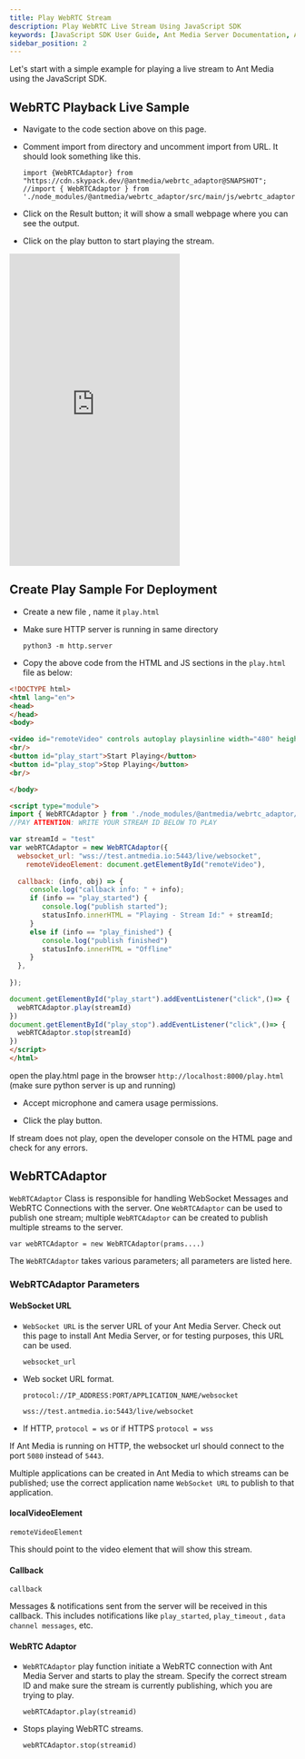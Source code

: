 ```yaml
---
title: Play WebRTC Stream
description: Play WebRTC Live Stream Using JavaScript SDK
keywords: [JavaScript SDK User Guide, Ant Media Server Documentation, Ant Media Server Tutorials]
sidebar_position: 2
---
```


Let's start with a simple example for playing a live stream to Ant Media using the JavaScript SDK.

## WebRTC Playback Live Sample

- Navigate to the code section above on this page.

- Comment import from directory and uncomment import from URL. It should look something like this.

  ```
  import {WebRTCAdaptor} from "https://cdn.skypack.dev/@antmedia/webrtc_adaptor@SNAPSHOT";
  //import { WebRTCAdaptor } from './node_modules/@antmedia/webrtc_adaptor/src/main/js/webrtc_adaptor.js';
  ```

- Click on the Result button; it will show a small webpage where you can see the output.

- Click on the play button to start playing the stream.

<iframe height="550" style={{ width: '100%' }} scrolling="no" title="Quick WebRTC Play - Ant Media Server" src="https://codepen.io/USAMAWIZARD/embed/myboqYB?default-tab=js&editable=true" frameborder="no" loading="lazy" allowtransparency="true" allowfullscreen="true">
  See the Pen <a href="https://codepen.io/USAMAWIZARD/pen/myboqYB">
  Quick WebRTC Play - Ant Media Server</a> by USAMA (<a href="https://codepen.io/USAMAWIZARD">@USAMAWIZARD</a>)
  on <a href="https://codepen.io">CodePen</a>.
</iframe>

## Create Play Sample For Deployment

- Create a new file , name it `play.html`

- Make sure HTTP server is running in same directory

  ```
  python3 -m http.server
  ```

- Copy the above code from the HTML and JS sections in the `play.html` file as below:

```html
<!DOCTYPE html>
<html lang="en">
<head>
</head>
<body>

<video id="remoteVideo" controls autoplay playsinline width="480" height="360"></video>
<br/>
<button id="play_start">Start Playing</button>
<button id="play_stop">Stop Playing</button>
<br/>

</body>

<script type="module">
import { WebRTCAdaptor } from './node_modules/@antmedia/webrtc_adaptor/src/main/js/webrtc_adaptor.js';
//PAY ATTENTION: WRITE YOUR STREAM ID BELOW TO PLAY

var streamId = "test"
var webRTCAdaptor = new WebRTCAdaptor({
  websocket_url: "wss://test.antmedia.io:5443/live/websocket",
	remoteVideoElement: document.getElementById("remoteVideo"),
 
  callback: (info, obj) => {
     console.log("callback info: " + info);
     if (info == "play_started") {
        console.log("publish started");
        statusInfo.innerHTML = "Playing - Stream Id:" + streamId; 
     }
     else if (info == "play_finished") {
        console.log("publish finished")
        statusInfo.innerHTML = "Offline"
     }
  },
  
});

document.getElementById("play_start").addEventListener("click",()=> {
  webRTCAdaptor.play(streamId)
})
document.getElementById("play_stop").addEventListener("click",()=> {
  webRTCAdaptor.stop(streamId)
})
</script>
</html>
```

open the play.html page in the browser `http://localhost:8000/play.html`  (make sure python server is up and running)

 - Accept microphone and camera usage permissions.

- Click the play button.

If stream does not play, open the developer console on the HTML page and check for any errors.


## WebRTCAdaptor

`WebRTCAdaptor` Class is responsible for handling WebSocket Messages and WebRTC Connections with the server.
One `WebRTCAdaptor` can be used to publish one stream; multiple `WebRTCAdaptor` can be created to publish multiple streams to the server.

```
var webRTCAdaptor = new WebRTCAdaptor(prams....)
```

The `WebRTCAdaptor` takes various parameters; all parameters are listed here. 

### WebRTCAdaptor Parameters

#### WebSocket URL

- `WebSocket URL` is the server URL of your Ant Media Server. Check out this page to install Ant Media Server, or for testing purposes, this URL can be used. 

  ```
  websocket_url
  ```

- Web socket URL format.

  ```
  protocol://IP_ADDRESS:PORT/APPLICATION_NAME/websocket
  ```

  `wss://test.antmedia.io:5443/live/websocket`

- If HTTP,  `protocol = ws` or if HTTPS `protocol = wss`


If Ant Media is running on HTTP, the websocket url should connect to the port `5080` instead of `5443`.

Multiple applications can be created in Ant Media to which streams can be published; use the correct application name `WebSocket URL` to publish to that application.

#### localVideoElement

```
remoteVideoElement
```

This should point to the video element that will show this stream.

#### Callback

```
callback
```

Messages & notifications sent from the server will be received in this callback. This includes notifications like `play_started`, `play_timeout` , `data channel messages`, etc.

#### WebRTC Adaptor

-  `WebRTCAdaptor` play function initiate a WebRTC connection with Ant Media Server and starts to play the stream. Specify the correct stream ID and make sure the stream is currently publishing, which you are trying to play.

   ```
   webRTCAdaptor.play(streamid)
   ```

- Stops playing WebRTC streams.

  ```
  webRTCAdaptor.stop(streamid)
  ```

